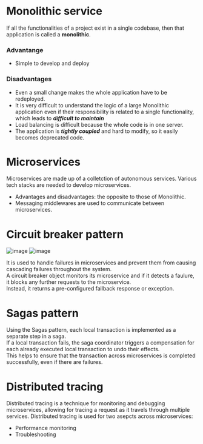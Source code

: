 # Monolithic service
If all the functionalities of a project exist in a single codebase, then that application is called a **monolithic**.
### Advantange
- Simple to develop and deploy
### Disadvantages
- Even a small change makes the whole application have to be redeployed.
- It is very difficult to understand the logic of a large Monolithic application even if their responsibility is related to a single functionality, which leads to ***difficult to maintain***
- Load balancing is difficult because the whole code is in one server.
- The application is ***tightly coupled*** and hard to modify, so it easily becomes deprecated code.

# Microservices
Microservices are made up of a colletction of autonomous services. Various tech stacks are needed to develop microservices.<br>
- Advantages and disadvantages: the opposite to those of Monolithic.<br>
- Messaging middlewares are used to communicate between microservices.<br>

# Circuit breaker pattern
![image](https://user-images.githubusercontent.com/67142421/235345619-b29d9116-d1aa-4ef3-bd1c-8ebe126c01f0.png)
![image](https://user-images.githubusercontent.com/67142421/235345623-c4b76fa3-1ab6-4625-ab6f-1f9c3f7bfbfa.png)

It is used to handle failures in microservices and prevent them from causing cascading failures throughout the system.<br>
A circuit breaker object monitors its microservice and if it detects a faulure, it blocks any further requests to the microservice.<br>
Instead, it returns a pre-configured fallback response or exception.<br>

# Sagas pattern
Using the Sagas pattern, each local transaction is implemented as a separate step in a saga.<br>
If a local transaction fails, the saga coordinator triggers a compensation for each already executed local transaction to undo their effects.<br>
This helps to ensure that the transaction across microservices is completed successfully, even if there are failures.<br>

# Distributed tracing
Distributed tracing is a technique for monitoring and debugging microservices, allowing for tracing a request as it travels through multiple services.
Distributed tracing is used for two asepcts across microservices:
- Performance monitoring
- Troubleshooting
